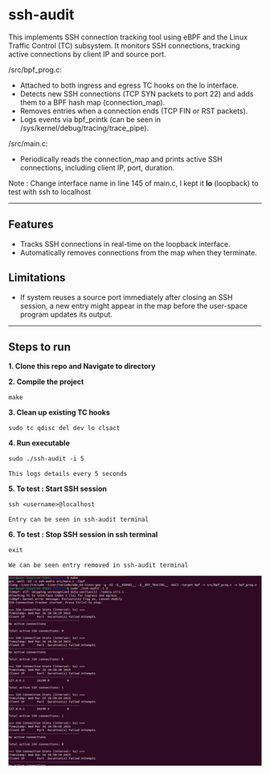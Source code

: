 # ssh-audit

This implements SSH connection tracking tool using eBPF and the Linux Traffic Control (TC) subsystem. It monitors SSH connections, tracking active connections by client IP and source port.

/src/bpf_prog.c:
- Attached to both ingress and egress TC hooks on the lo interface.
- Detects new SSH connections (TCP SYN packets to port 22) and adds them to a BPF hash map (connection_map).
- Removes entries when a connection ends (TCP FIN or RST packets).
- Logs events via bpf_printk (can be seen in /sys/kernel/debug/tracing/trace_pipe).

/src/main.c:
- Periodically reads the connection_map and prints active SSH connections, including client IP, port, duration.

Note : Change interface name in line 145 of main.c, I kept it **lo** (loopback) to test with ssh to localhost

---------

## Features
- Tracks SSH connections in real-time on the loopback interface.
- Automatically removes connections from the map when they terminate.

## Limitations
- If system reuses a source port immediately after closing an SSH session, a new entry might appear in the map before the user-space program updates its output.

---------

## Steps to run

**1. Clone this repo and Navigate to directory**
      
**2. Compile the project**
   ```
   make
   ``` 

**3. Clean up existing TC hooks**
   ```
   sudo tc qdisc del dev lo clsact
   ``` 
   
**4. Run executable**
   ```
   sudo ./ssh-audit -i 5
   ``` 
	This logs details every 5 seconds
	
**5. To test : Start SSH session**
   ```
   ssh <username>@localhost
   ``` 
	Entry can be seen in ssh-audit terminal
   	
**6.  To test : Stop SSH session in ssh terminal**
   ```
   exit
   ``` 
	We can be seen entry removed in ssh-audit terminal
	
![Output](Sample_Output.png)

